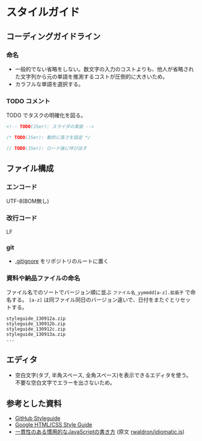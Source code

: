 # スタイルガイド


## コーディングガイドライン

### 命名

- 一般的でない省略をしない。数文字の入力のコストよりも、他人が省略された文字列から元の単語を推測するコストが圧倒的に大きいため。
- カラフルな単語を選択する。

### TODO コメント

TODO でタスクの明確化を図る。

```html
<!-- TODO(JSer): スライダの実装 -->
```
```css
/* TODO(JSer): 動的に高さを設定 */
```
```javascript
// TODO(JSer): ロード後に呼び出す
```


## ファイル構成

### エンコード

UTF-8(BOM無し)

### 改行コード

LF

### git

- [.gitignore](https://github.com/trymore/gitignore) をリポジトリのルートに置く

### 資料や納品ファイルの命名

ファイル名でのソートでバージョン順に並ぶ `ファイル名_yymmdd[a-z].拡張子` で命名する。
`[a-z]` は同ファイル同日のバージョン違いで、日付をまたぐとリセットする。

```
styleguide_130912a.zip
styleguide_130912b.zip
styleguide_130912c.zip
styleguide_130913a.zip
...
```

## エディタ

- 空白文字(タブ, 半角スペース, 全角スペース)を表示できるエディタを使う。不要な空白文字でエラーを出さないため。


## 参考とした資料

- [GitHub Styleguide](https://github.com/styleguide)
- [Google HTML/CSS Style Guide](http://google-styleguide.googlecode.com/svn/trunk/htmlcssguide.xml)
- [一貫性のある慣用的なJavaScriptの書き方](https://github.com/rwaldron/idiomatic.js/tree/master/translations/ja_JP) (原文 [rwaldron/idiomatic.js](https://github.com/rwaldron/idiomatic.js/))
